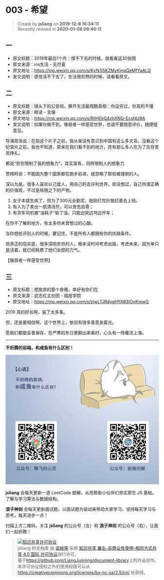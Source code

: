 003 - 希望
===

> Create by **jsliang** on **2019-12-8 16:34:11**  
> Recently revised in **2020-01-08 09:40:11**

## 一

* 原文标题：2019年最后1个月：撑不下去的时候，就看看这30张图
* 原文来源：ins生活 - 无尽夏
* 原文地址：https://mp.weixin.qq.com/s/Kxfk5SKZMyKmpQeMfYaALQ
* 发文说明：感觉活不下去了，生活很煎熬的时候，请看看原文。

## 二

* 原文标题：镜头下的公安局，撕开生活最残酷真相：你没穷过，你真的不懂
* 原文来源：精读 - 言偃
* 原文地址：https://mp.weixin.qq.com/s/RIlHEkQ4zhXNQ-Ecsf4zRA
* 发文说明：如果你做不到，像弱者一样感受世界，也请不要随意评价，随便提意见。

导演周浩说：在拍这个片子之前，我从来没有意识到中国有这么多文盲。没看这个纪录片之前，我也不知道，原来在我们看不到的地方，还有那么多人在为了生存苦苦挣扎。

都说“贫穷限制了我的想象力”，其实富有，同样限制人的想象力

贾樟柯说：不能因为整个国家都在跑步前进，就忽略了那些被撞倒的人。

深以为是。很多人喜欢以己度人，用自己的去评判世界。却没想过，自己所谓正确的价值观，不过是局限之下的产物。

1. 女子本就生病了，但为了300元全勤奖，她刚打完针就赶着去上班。
2. 有人为了卖出一瓶清洁剂，可以舍去自尊；
3. 有货车司机被“油耗子”偷了油，只能边哭边骂边开车；

在你不了解的地方，有太多你未曾想过的心酸。

当你想批评别人的时候，要记住，不是所有人都拥有你的优越条件。

但真正的现实是，很多深陷贫穷的人，根本没时间考虑出路，考虑未来，因为单只是活着，就已经耗费了他们全部的力气。

【像弱者一样感受世界】

## 三

* 原文标题：想放弃的那个夜晚，幸好有你们在
* 原文来源：武志红主创团 - 插座学院
* 原文地址：https://mp.weixin.qq.com/s/zjwLTJRdygHYA93IOnKmwQ

2019 真的好长啊，装了太多事。

但，还是要相信啊，这个世界上，依旧有很多善意发着光。

愿我们都能妥善保存，在严寒的冬日里翻出来看时，心头有一阵暖流上涌。

---

**不折腾的前端，和咸鱼有什么区别！**

![图](../../../../public-repertory/img/z-index-small.png)

**jsliang** 会每天更新一道 LeetCode 题解，从而帮助小伙伴们夯实原生 JS 基础，了解与学习算法与数据结构。

**浪子神剑** 会每天更新面试题，以面试题为驱动来带动大家学习，坚持每天学习与思考，每天进步一点！

扫描上方二维码，关注 **jsliang** 的公众号（左）和 **浪子神剑** 的公众号（右），让我们一起折腾！

> <a rel="license" href="http://creativecommons.org/licenses/by-nc-sa/4.0/"><img alt="知识共享许可协议" style="border-width:0" src="https://i.creativecommons.org/l/by-nc-sa/4.0/88x31.png" /></a><br /><span xmlns:dct="http://purl.org/dc/terms/" property="dct:title">jsliang 的文档库</span> 由 <a xmlns:cc="http://creativecommons.org/ns#" href="https://github.com/LiangJunrong/document-library" property="cc:attributionName" rel="cc:attributionURL">梁峻荣</a> 采用 <a rel="license" href="http://creativecommons.org/licenses/by-nc-sa/4.0/">知识共享 署名-非商业性使用-相同方式共享 4.0 国际 许可协议</a>进行许可。<br />基于<a xmlns:dct="http://purl.org/dc/terms/" href="https://github.com/LiangJunrong/document-library" rel="dct:source">https://github.com/LiangJunrong/document-library</a>上的作品创作。<br />本许可协议授权之外的使用权限可以从 <a xmlns:cc="http://creativecommons.org/ns#" href="https://creativecommons.org/licenses/by-nc-sa/2.5/cn/" rel="cc:morePermissions">https://creativecommons.org/licenses/by-nc-sa/2.5/cn/</a> 处获得。